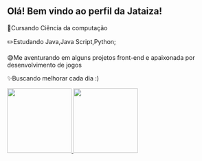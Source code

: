 ## Olá! Bem vindo ao perfil da Jataiza!
📒Cursando Ciência da computação

✏️Estudando Java,Java Script,Python;

😅Me aventurando em alguns projetos front-end e apaixonada por desenvolvimento de jogos

✨Buscando melhorar cada dia :) 

<div align="left">
  <a href="https://github.com/Jataiza">
  <img height="150em" src="https://github-readme-stats.vercel.app/api?username=Jataiza&show_icons=true&theme=gruvbox&include_all_commits=true&count_private=true"/>
  <img height="150em" src="https://github-readme-stats.vercel.app/api/top-langs/?username=Jataiza&layout=compact&langs_count=7&theme=gruvbox"/>
 </div>


